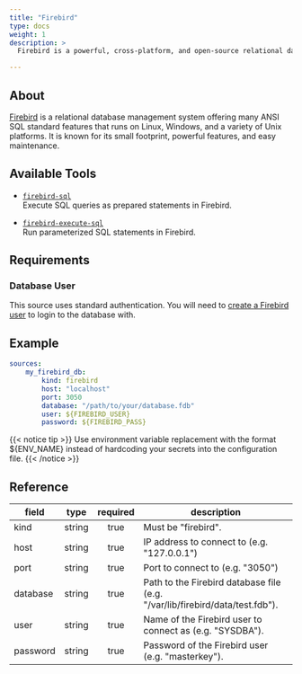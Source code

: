 ```yaml
---
title: "Firebird"
type: docs
weight: 1
description: >
  Firebird is a powerful, cross-platform, and open-source relational database.

---
```


## About

[Firebird][fb-docs] is a relational database management system offering many
ANSI SQL standard features that runs on Linux, Windows, and a variety of Unix
platforms. It is known for its small footprint, powerful features, and easy
maintenance.

[fb-docs]: https://firebirdsql.org/

## Available Tools

- [`firebird-sql`](../tools/firebird/firebird-sql.md)  
  Execute SQL queries as prepared statements in Firebird.

- [`firebird-execute-sql`](../tools/firebird/firebird-execute-sql.md)  
  Run parameterized SQL statements in Firebird.

## Requirements

### Database User

This source uses standard authentication. You will need to [create a Firebird
user][fb-users] to login to the database with.

[fb-users]: https://firebirdsql.org/refdocs/langrefupd25-sql-create-user.html

## Example

```yaml
sources:
    my_firebird_db:
        kind: firebird
        host: "localhost"
        port: 3050
        database: "/path/to/your/database.fdb"
        user: ${FIREBIRD_USER}
        password: ${FIREBIRD_PASS}
```

{{< notice tip >}}
Use environment variable replacement with the format ${ENV_NAME}
instead of hardcoding your secrets into the configuration file.
{{< /notice >}}

## Reference

| **field** | **type** | **required** | **description**                                                              |
|-----------|:--------:|:------------:|------------------------------------------------------------------------------|
| kind      |  string  |     true     | Must be "firebird".                                                          |
| host      |  string  |     true     | IP address to connect to (e.g. "127.0.0.1")                                  |
| port      |  string  |     true     | Port to connect to (e.g. "3050")                                             |
| database  |  string  |     true     | Path to the Firebird database file (e.g. "/var/lib/firebird/data/test.fdb"). |
| user      |  string  |     true     | Name of the Firebird user to connect as (e.g. "SYSDBA").                     |
| password  |  string  |     true     | Password of the Firebird user (e.g. "masterkey").                            |